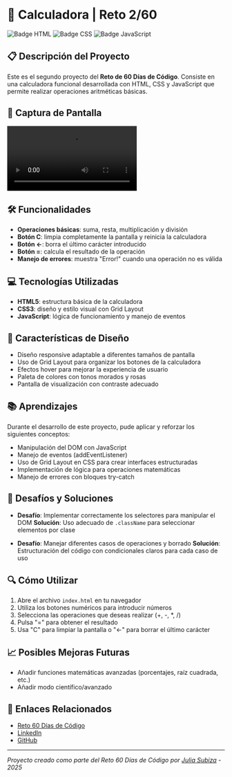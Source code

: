 # 🧮 Calculadora | Reto 2/60

![Badge HTML](https://img.shields.io/badge/HTML5-E34F26?style=for-the-badge&logo=html5&logoColor=white)
![Badge CSS](https://img.shields.io/badge/CSS3-1572B6?style=for-the-badge&logo=css3&logoColor=white)
![Badge JavaScript](https://img.shields.io/badge/JavaScript-F7DF1E?style=for-the-badge&logo=javascript&logoColor=black)

## 📋 Descripción del Proyecto

Este es el segundo proyecto del **Reto de 60 Días de Código**. Consiste en una calculadora funcional desarrollada con HTML, CSS y JavaScript que permite realizar operaciones aritméticas básicas.

## 📸 Captura de Pantalla

![App Screenshot](/videosProyectos/reto_2_60.mov)

## 🛠️ Funcionalidades

- **Operaciones básicas**: suma, resta, multiplicación y división
- **Botón C**: limpia completamente la pantalla y reinicia la calculadora
- **Botón ←**: borra el último carácter introducido
- **Botón =**: calcula el resultado de la operación
- **Manejo de errores**: muestra "Error!" cuando una operación no es válida

## 💻 Tecnologías Utilizadas

- **HTML5**: estructura básica de la calculadora
- **CSS3**: diseño y estilo visual con Grid Layout
- **JavaScript**: lógica de funcionamiento y manejo de eventos

## 🎨 Características de Diseño

- Diseño responsive adaptable a diferentes tamaños de pantalla
- Uso de Grid Layout para organizar los botones de la calculadora
- Efectos hover para mejorar la experiencia de usuario
- Paleta de colores con tonos morados y rosas
- Pantalla de visualización con contraste adecuado

## 📚 Aprendizajes

Durante el desarrollo de este proyecto, pude aplicar y reforzar los siguientes conceptos:

- Manipulación del DOM con JavaScript
- Manejo de eventos (addEventListener)
- Uso de Grid Layout en CSS para crear interfaces estructuradas
- Implementación de lógica para operaciones matemáticas
- Manejo de errores con bloques try-catch

## 📝 Desafíos y Soluciones

- **Desafío**: Implementar correctamente los selectores para manipular el DOM
  **Solución**: Uso adecuado de `.className` para seleccionar elementos por clase

- **Desafío**: Manejar diferentes casos de operaciones y borrado
  **Solución**: Estructuración del código con condicionales claros para cada caso de uso

## 🔍 Cómo Utilizar

1. Abre el archivo `index.html` en tu navegador
2. Utiliza los botones numéricos para introducir números
3. Selecciona las operaciones que deseas realizar (+, -, *, /)
4. Pulsa "=" para obtener el resultado
5. Usa "C" para limpiar la pantalla o "←" para borrar el último carácter

## 📈 Posibles Mejoras Futuras

- Añadir funciones matemáticas avanzadas (porcentajes, raíz cuadrada, etc.)
- Añadir modo científico/avanzado

## 🔗 Enlaces Relacionados

- [Reto 60 Días de Código](https://github.com/Julia-SP/reto-60-dias-codigo)
- [LinkedIn](https://www.linkedin.com/in/juliasubiza/)
- [GitHub](https://github.com/Julia-SP)

---

_Proyecto creado como parte del Reto 60 Días de Código por [Julia Subiza](https://github.com/Julia-SP) - 2025_
